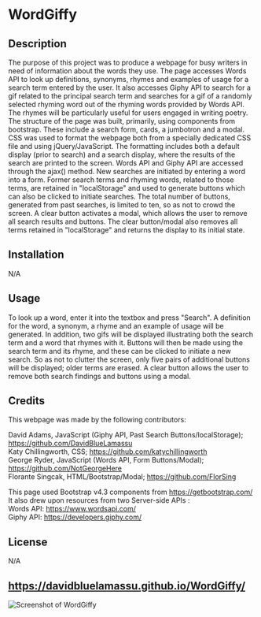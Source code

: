 # WordGiffy

## Description
The purpose of this project was to produce a webpage for busy writers in need of information about the words they use. The page accesses Words API to look up definitions, synonyms, rhymes and examples of usage for a search term entered by the user. It also accesses Giphy API to search for a gif related to the principal search term and searches for a gif of a randomly selected rhyming word out of the rhyming words provided by Words API. The rhymes will be particularly useful for users engaged in writing poetry. The structure of the page was built, primarily, using components from bootstrap. These include a search form, cards, a jumbotron and a modal. CSS was used to format the webpage both from a specially dedicated CSS file and using jQuery/JavaScript. The formatting includes both a default display (prior to search) and a search display, where the results of the search are printed to the screen. Words API and Giphy API are accessed through the ajax() method. New searches are initiated by entering a word into a form. Former search terms and rhyming words, related to those terms, are retained in "localStorage" and used to generate buttons which can also be clicked to initiate searches. The total number of buttons, generated from past searches, is limited to ten, so as not to crowd the screen. A clear button activates a modal, which allows the user to remove all search results and buttons. The clear button/modal also removes all terms retained in "localStorage" and returns the display to its initial state.

## Installation
N/A

## Usage
To look up a word, enter it into the textbox and press "Search". A definition for the word, a synonym, a rhyme and an example of usage will be generated. In addition, two gifs will be displayed illustrating both the search term and a word that rhymes with it. Buttons will then be made using the search term and its rhyme, and these can be clicked to initiate a new search. So as not to clutter the screen, only five pairs of additional buttons will be displayed; older terms are erased. A clear button allows the user to remove both search findings and buttons using a modal.

## Credits
This webpage was made by the following contributors:

David Adams, JavaScript (Giphy API, Past Search Buttons/localStorage); https://github.com/DavidBlueLamassu  
Katy Chillingworth, CSS; https://github.com/katychillingworth  
George Ryder, JavaScript (Words API, Form Buttons/Modal); https://github.com/NotGeorgeHere  
Florante Singcak, HTML/Bootstrap/Modal; https://github.com/FlorSing  

This page used Bootstrap v4.3 components from https://getbootstrap.com/  
It also drew upon resources from two Server-side APIs :  
Words API: https://www.wordsapi.com/  
Giphy API: https://developers.giphy.com/  

## License
N/A

## https://davidbluelamassu.github.io/WordGiffy/

![Screenshot of WordGiffy](../images/wordgiffy-screenshot.png)
